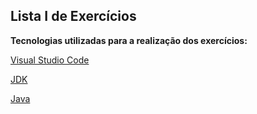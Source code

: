 ## Lista I de Exercícios

**Tecnologias utilizadas para a realização dos
 exercícios:**

[Visual Studio Code](https://code.visualstudio.com/)

[JDK](https://www.oracle.com/br/java/technologies/downloads/)

[Java](https://www.java.com/pt-BR/)
